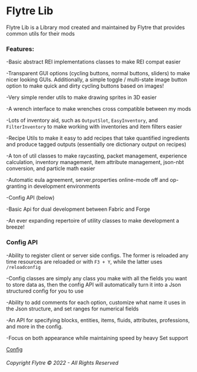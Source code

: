 # Flytre Lib

Flytre Lib is a Library mod created and maintained by Flytre that provides common utils for their mods

### Features:

-Basic abstract REI implementations classes to make REI compat easier

-Transparent GUI options (cycling buttons, normal buttons, sliders) to make nicer looking GUIs. Additionally, a simple
toggle / multi-state image button option to make quick and dirty cycling buttons based on images!

-Very simple render utils to make drawing sprites in 3D easier

-A wrench interface to make wrenches cross compatible between my mods

-Lots of inventory aid, such as `OutputSlot`, `EasyInventory`, and `FilterInventory` to make working with inventories
and item filters easier

-Recipe Utils to make it easy to add recipes that take quantified ingredients and produce tagged outputs (essentially
ore dictionary output on recipes)

-A ton of util classes to make raycasting, packet management, experience calculation, inventory management, item
attribute management, json-nbt conversion, and particle math easier

-Automatic eula agreement, server.properties online-mode off and op-granting in development environments

-Config API (below)

-Basic Api for dual development between Fabric and Forge

-An ever expanding repertoire of utility classes to make development a breeze!

### Config API

-Ability to register client or server side configs. The former is reloaded any time resources are reloaded or
with `F3 + Y`, while the latter uses `/reloadconfig`

-Config classes are simply any class you make with all the fields you want to store data as, then the config API will
automatically turn it into a Json structured config for you to use

-Ability to add comments for each option, customize what name it uses in the Json structure, and set ranges for
numerical fields

-An API for specifying blocks, entities, items, fluids, attributes, professions, and more in the config.

-Focus on both appearance while maintaining speed by heavy Set support

[Config](CONFIG_HELP.md)

###### Copyright Flytre © 2022 - All Rights Reserved
